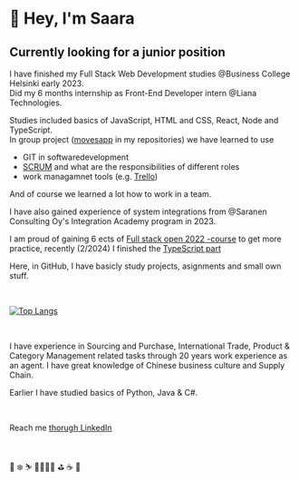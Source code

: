 # 👋 Hey, I'm Saara 
  
## Currently looking for a junior position   
I have finished my Full Stack Web Development studies @Business College Helsinki early 2023.  
Did my 6 months internship as Front-End Developer intern @Liana Technologies.   
   
Studies included basics of JavaScript, HTML and CSS, React, Node and TypeScript.  
In group project ([movesapp](https://github.com/SaaraLeppis/movesapp) in my repositories) we have learned to use 
- GIT in softwaredevelopment 
- [SCRUM](https://www.scrum.org/) and what are the responsibilities of different roles
- work managamnet tools (e.g. [Trello](https://trello.com/en)) 

And of course we learned a lot how to work in a team.   

I have also gained experience of system integrations from @Saranen Consulting Oy's Integration Academy program in 2023. 
  
I am proud of gaining  6 ects of  [Full stack open 2022 -course](https://fullstackopen.com/) to get more practice, recently (2/2024) I finished the [TypeScript part](https://github.com/SaaraLeppis/full-stack-open-9_2023)

Here, in GitHub, I have basicly study projects, asignments and small own stuff. 

  
 &nbsp;  
 
 
 [![Top Langs](https://github-readme-stats.vercel.app/api/top-langs/?username=SaaraLeppis&theme=chartreuse-dark&layout=compact)](https://github.com/SaaraLeppis/github-readme-stats)

<!-- Statistics: https://github.com/anuraghazra/github-readme-stats -->

 &nbsp;  
 
I have experience in Sourcing and Purchase, International Trade, Product & Category Management related tasks through 20 years work experience as an agent. I have great knowledge of Chinese business culture and Supply Chain. 


Earlier I have studied basics of Python, Java & C#. 
  
 &nbsp;  
 
Reach me [thorugh LinkedIn](linkedin.com/in/saara-leppihalme) 

 &nbsp;  
 
🎿 ❄️ ⛷️   🏃‍♀️🌲🌳    ⛳    ☕   🐶


<!-- Emojis: https://www.webfx.com/tools/emoji-cheat-sheet/ -->
